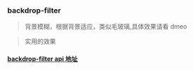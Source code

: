 ### backdrop-filter

> 背景模糊，根据背景适应，类似毛玻璃,具体效果请看 dmeo

> 实用的效果

#### [backdrop-filter api 地址](https://developer.mozilla.org/en-US/docs/Web/CSS/backdrop-filter)
